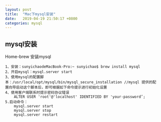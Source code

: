 ```yaml
---
layout: post
title:  "Mac下mysql安装"
date:   2019-04-19 21:50:17 +0800
categories: mysql
---
```

## mysql安装
Home-brew 安装mysql

	1、安装：sunyichaodeMacBook-Pro:~ sunyichao$ brew install mysql
	2、开启mysql：mysql.server start
	3、使用mysql的配置脚本：/usr/local/opt/mysql/bin/mysql_secure_installation //mysql 提供的配置向导启动这个脚本后，即可根据如下命令提示进行初始化设置
	4、使用客户端联系时提示密码协议错误
		ALTER USER 'root'@'localhost' IDENTIFIED BY 'your-password’;
	5.启动命令：
		mysql.server start
		mysql.server stop 
		mysql.server restart